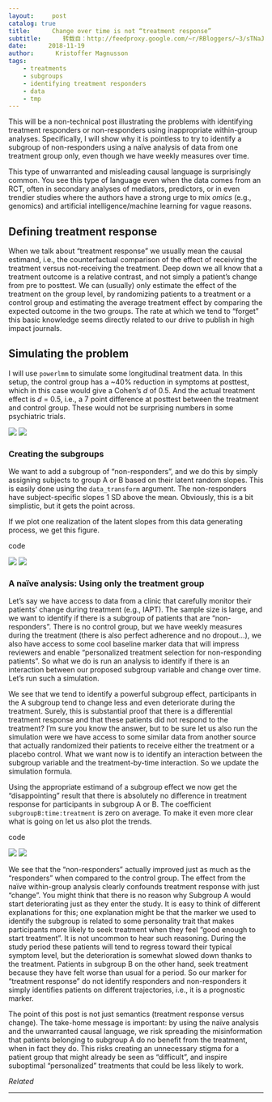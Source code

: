 ```yaml
---
layout:     post
catalog: true
title:      Change over time is not “treatment response”
subtitle:      转载自：http://feedproxy.google.com/~r/RBloggers/~3/sTNaJbxv7H4/
date:      2018-11-19
author:      Kristoffer Magnusson
tags:
    - treatments
    - subgroups
    - identifying treatment responders
    - data
    - tmp
---
```






This will be a non-technical post illustrating the problems with identifying treatment responders or non-responders using inappropriate within-group analyses. Specifically, I will show why it is pointless to try to identify a subgroup of non-responders using a naïve analysis of data from one treatment group only, even though we have weekly measures over time.

This type of unwarranted and misleading causal language is surprisingly common. You see this type of language even when the data comes from an RCT, often in secondary analyses of mediators, predictors, or in even trendier studies where the authors have a strong urge to mix *omics* (e.g., genomics) and artificial intelligence/machine learning for vague reasons. 

## Defining treatment response

When we talk about “treatment response” we usually mean the causal estimand, i.e., the counterfactual comparison of the effect of receiving the treatment versus not-receiving the treatment. Deep down we all know that a treatment outcome is a relative contrast, and not simply a patient’s change from pre to posttest. We can (usually) only estimate the effect of the treatment on the group level, by randomizing patients to a treatment or a control group and estimating the average treatment effect by comparing the expected outcome in the two groups. The rate at which we tend to “forget” this basic knowledge seems directly related to our drive to publish in high impact journals.

## Simulating the problem

I will use `powerlmm` to simulate some longitudinal treatment data. In this setup, the control group has a ~40% reduction in symptoms at posttest, which in this case would give a Cohen’s *d* of 0.5. And the actual treatment effect is *d* = 0.5, i.e., a 7 point difference at posttest between the treatment and control group. These would not be surprising numbers in some psychiatric trials.

![](https://i0.wp.com/rpsychologist.com/img/treatment-response-subgroup/treatment-response-subgroup-1.png?w=456&ssl=1)
![](https://i0.wp.com/rpsychologist.com/img/treatment-response-subgroup/treatment-response-subgroup-1.png?w=456&ssl=1)


### Creating the subgroups

We want to add a subgroup of “non-responders”, and we do this by simply assigning subjects to group A or B based on their latent random slopes. This is easily done using the `data_transform` argument. The non-responders have subject-specific slopes 1 SD above the mean. Obviously, this is a bit simplistic, but it gets the point across. 

If we plot one realization of the latent slopes from this data generating process, we get this figure.


code


![](https://i2.wp.com/rpsychologist.com/img/treatment-response-subgroup/unnamed-chunk-2-1.png?w=456&ssl=1)
![](https://i2.wp.com/rpsychologist.com/img/treatment-response-subgroup/unnamed-chunk-2-1.png?w=456&ssl=1)


### A naïve analysis: Using only the treatment group

Let’s say we have access to data from a clinic that carefully monitor their patients’ change during treatment (e.g., IAPT). The sample size is large, and we want to identify if there is a subgroup of patients that are “non-responders”. There is no control group, but we have weekly measures during the treatment (there is also perfect adherence and no dropout…), we also have access to some cool baseline marker data that will impress reviewers and enable “personalized treatment selection for non-responding patients”. So what we do is run an analysis to identify if there is an interaction between our proposed subgroup variable and change over time. Let’s run such a simulation.

We see that we tend to identify a powerful subgroup effect, participants in the A subgroup tend to change less and even deteriorate during the treatment. Surely, this is substantial proof that there is a differential treatment response and that these patients did not respond to the treatment? I’m sure you know the answer, but to be sure let us also run the simulation were we have access to some similar data from another source that actually randomized their patients to receive either the treatment or a placebo control. What we want now is to identify an interaction between the subgroup variable and the treatment-by-time interaction. So we update the simulation formula.

Using the appropriate estimand of a subgroup effect we now get the “disappointing” result that there is absolutely no difference in treatment response for participants in subgroup A or B. The coefficient `subgroupB:time:treatment` is zero on average. To make it even more clear what is going on let us also plot the trends.


code


![](https://i0.wp.com/rpsychologist.com/img/treatment-response-subgroup/treatment-response-subgroup-interaction-1.png?w=456&ssl=1)
![](https://i0.wp.com/rpsychologist.com/img/treatment-response-subgroup/treatment-response-subgroup-interaction-1.png?w=456&ssl=1)


We see that the “non-responders” actually improved just as much as the “responders” when compared to the control group. The effect from the naïve within-group analysis clearly confounds treatment response with just “change”. You might think that there is no reason why Subgroup A would start deteriorating just as they enter the study. It is easy to think of different explanations for this; one explanation might be that the marker we used to identify the subgroup is related to some personality trait that makes participants more likely to seek treatment when they feel “good enough to start treatment”. It is not uncommon to hear such reasoning. During the study period these patients will tend to regress toward their typical symptom level, but the deterioration is somewhat slowed down thanks to the treatment. Patients in subgroup B on the other hand, seek treatment because they have felt worse than usual for a period. So our marker for “treatment response” do not identify responders and non-responders it simply identifies patients on different trajectories, i.e., it is a prognostic marker. 

The point of this post is not just semantics (treatment response versus change). The take-home message is important: by using the naïve analysis and the unwarranted causal language, we risk spreading the misinformation that patients belonging to subgroup A do no benefit from the treatment, when in fact they do. This risks creating an unnecessary stigma for a patient group that might already be seen as “difficult”, and inspire suboptimal “personalized” treatments that could be less likely to work. 


*Related*








---
